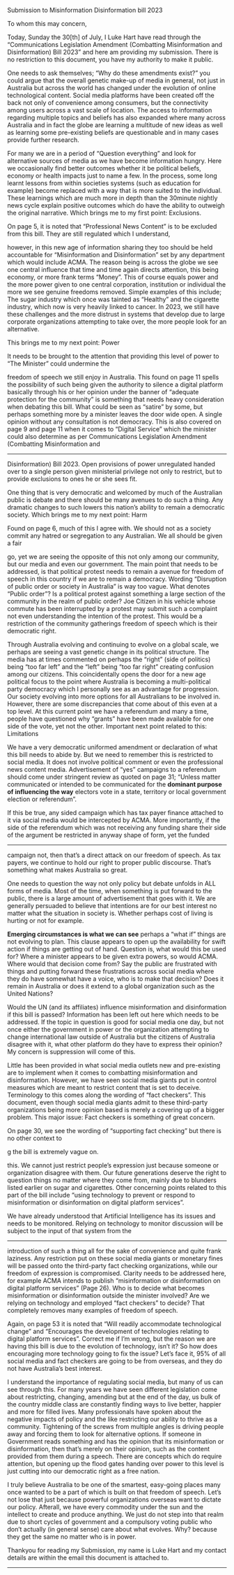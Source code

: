 Submission to Misinformation Disinformation bill 2023

To whom this may concern,

Today, Sunday the 30[th] of July, I Luke Hart have read through the “Communications Legislation
Amendment (Combatting Misinformation and Disinformation) Bill 2023” and here am providing my
submission. There is no restriction to this document, you have my authority to make it public.

One needs to ask themselves; “Why do these amendments exist?” you could argue that the overall
genetic make-up of media in general, not just in Australia but across the world has changed under
the evolution of online technological content. Social media platforms have been created off the back
not only of convenience among consumers, but the connectivity among users across a vast scale of
location. The access to information regarding multiple topics and beliefs has also expanded where
many across Australia and in fact the globe are learning a multitude of new ideas as well as learning
some pre-existing beliefs are questionable and in many cases provide further research.

For many we are in a period of “Question everything” and look for alternative sources of media as
we have become information hungry. Here we occasionally find better outcomes whether it be
political beliefs, economy or health impacts just to name a few. In the process, some long learnt
lessons from within societies systems (such as education for example) become replaced with a way
that is more suited to the individual. These learnings which are much more in depth than the 30minute nightly news cycle explain positive outcomes which do have the ability to outweigh the
original narrative. Which brings me to my first point: Exclusions.


On page 5, it is noted that
“Professional News Content” is to
be excluded from this bill. They are
still regulated which I understand,


however, in this new age of information sharing they too should be held accountable for
“Misinformation and Disinformation” set by any department which would include ACMA. The reason
being is across the globe we see one central influence that time and time again directs attention, this
being economy, or more frank terms “Money”. This of course equals power and the more power
given to one central corporation, institution or individual the more we see genuine freedoms
removed. Simple examples of this include; The sugar industry which once was tainted as “Healthy”
and the cigarette industry, which now is very heavily linked to cancer. In 2023, we still have these
challenges and the more distrust in systems that develop due to large corporate organizations
attempting to take over, the more people look for an alternative.

This brings me to my next point: Power


It needs to be brought to the attention
that providing this level of power to
“The Minister” could undermine the


freedom of speech we still enjoy in Australia. This found on page 11 spells the possibility of such
being given the authority to silence a digital platform basically through his or her opinion under the
banner of “adequate protection for the community” is something that needs heavy consideration
when debating this bill. What could be seen as “satire” by some, but perhaps something more by a
minister leaves the door wide open. A single opinion without any consultation is not democracy. This
is also covered on page 9 and page 11 when it comes to “Digital Service” which the minister could
also determine as per Communications Legislation Amendment (Combatting Misinformation and


-----

Disinformation) Bill 2023. Open provisions of power unregulated handed over to a single person
given ministerial privilege not only to restrict, but to provide exclusions to ones he or she sees fit.

One thing that is very democratic and welcomed by much of the Australian public is debate and
there should be many avenues to do such a thing. Any dramatic changes to such lowers this nation’s
ability to remain a democratic society. Which brings me to my next point: Harm

Found on page 6, much of this I agree
with. We should not as a society commit
any hatred or segregation to any
Australian. We all should be given a fair

go, yet we are seeing the opposite of this not only among our community, but our media and even
our government. The main point that needs to be addressed, is that political protest needs to remain
a avenue for freedom of speech in this country if we are to remain a democracy. Wording “Disruption
of public order or society in Australia” is way too vague. What denotes “Public order”? Is a political
protest against something a large section of the community in the realm of public order? Joe Citizen
in his vehicle whose commute has been interrupted by a protest may submit such a complaint not
even understanding the intention of the protest. This would be a restriction of the community
gatherings freedom of speech which is their democratic right.

Through Australia evolving and continuing to evolve on a global scale, we perhaps are seeing a vast
genetic change in its political structure. The media has at times commented on perhaps the “right”
(side of politics) being “too far left” and the “left” being “too far right” creating confusion among our
citizens. This coincidentally opens the door for a new age political focus to the point where Australia
is becoming a multi-political party democracy which I personally see as an advantage for progression.
Our society evolving into more options for all Australians to be involved in. However, there are some
discrepancies that come about of this even at a top level. At this current point we have a referendum
and many a time, people have questioned why “grants” have been made available for one side of the
vote, yet not the other. Important next point related to this: Limitations


We have a very democratic uniformed
amendment or declaration of what this
bill needs to abide by. But we need to
remember this is restricted to social
media. It does not involve political
comment or even the professional news
content media. Advertisement of “yes”
campaigns to a referendum should come
under stringent review as quoted on page
31; “Unless matter communicated or
intended to be communicated for the
**dominant purpose of influencing the way**
electors vote in a state, territory or local
government election or referendum”.


If this be true, any sided campaign which has tax payer finance attached to it via social media would
be intercepted by ACMA. More importantly, if the side of the referendum which was not receiving
any funding share their side of the argument be restricted in anyway shape of form, yet the funded


-----

campaign not, then that’s a direct attack on our freedom of speech. As tax payers, we continue to
hold our right to proper public discourse. That’s something what makes Australia so great.

One needs to question the way not only policy but debate unfolds in ALL forms of media. Most of the
time, when something is put forward to the public, there is a large amount of advertisement that
goes with it. We are generally persuaded to believe that intentions are for our best interest no
matter what the situation in society is. Whether perhaps cost of living is hurting or not for example.

**Emerging circumstances is what we can see**
perhaps a “what if” things are not evolving to
plan. This clause appears to open up the
availability for swift action if things are getting
out of hand. Question is, what would this be
used for? Where a minister appears to be
given extra powers, so would ACMA. Where
would that decision come from? Say the
public are frustrated with things and putting
forward these frustrations across social media
where they do have somewhat have a voice,
who is to make that decision? Does it remain
in Australia or does it extend to a global
organization such as the United Nations?

Would the UN (and its affiliates) influence misinformation and disinformation if this bill is passed?
Information has been left out here which needs to be addressed. If the topic in question is good for
social media one day, but not once either the government in power or the organization attempting to
change international law outside of Australia but the citizens of Australia disagree with it, what other
platform do they have to express their opinion? My concern is suppression will come of this.

Little has been provided in what social media outlets new and pre-existing are to implement when it
comes to combatting misinformation and disinformation. However, we have seen social media giants
put in control measures which are meant to restrict content that is set to deceive. Terminology to
this comes along the wording of “fact checkers”. This document, even though social media giants
admit to these third-party organizations being more opinion based is merely a covering up of a
bigger problem. This major issue: Fact checkers is something of great concern.

On page 30, we see the wording of “supporting
fact checking” but there is no other context to

g the bill is extremely vague on.

this. We cannot just restrict people’s
expression just because someone or
organization disagree with them. Our future
generations deserve the right to question
things no matter where they come from,
mainly due to blunders listed earlier on sugar
and cigarettes. Other concerning points related
to this part of the bill include “using technology
to prevent or respond to misinformation or
disinformation on digital platform services”.

We have already understood that Artificial Intelligence has its issues and needs to be monitored.
Relying on technology to monitor discussion will be subject to the input of that system from the


-----

introduction of such a thing all for the sake of convenience and quite frank laziness. Any restriction
put on these social media giants or monetary fines will be passed onto the third-party fact checking
organizations, while our freedom of expression is compromised. Clarity needs to be addressed here,
for example ACMA intends to publish “misinformation or disinformation on digital platform services”
(Page 26). Who is to decide what becomes misinformation or disinformation outside the minister
involved? Are we relying on technology and employed “fact checkers” to decide? That completely
removes many examples of freedom of speech.


Again, on page 53 it is noted that “Will
readily accommodate technological
change” and “Encourages the development
of technologies relating to digital platform
services”. Correct me if I’m wrong, but the
reason we are having this bill is due to the
evolution of technology, isn’t it? So how
does encouraging more technology going
to fix the issue? Let’s face it, 95% of all
social media and fact checkers are going to
be from overseas, and they do not have
Australia’s best interest.


I understand the importance of regulating social media, but many of us can see through this. For
many years we have seen different legislation come about restricting, changing, amending but at the
end of the day, us bulk of the country middle class are constantly finding ways to live better, happier
and more for filled lives. Many professionals have spoken about the negative impacts of policy and
the like restricting our ability to thrive as a community. Tightening of the screws from multiple angles
is driving people away and forcing them to look for alternative options. If someone in Government
reads something and has the opinion that its misinformation or disinformation, then that’s merely on
their opinion, such as the content provided from them during a speech. There are concepts which do
require attention, but opening up the flood gates handing over power to this level is just cutting into
our democratic right as a free nation.

I truly believe Australia to be one of the smartest, easy-going places many once wanted to be a part
of which is built on that freedom of speech. Let’s not lose that just because powerful organizations
overseas want to dictate our policy. Afterall, we have every commodity under the sun and the
intellect to create and produce anything. We just do not step into that realm due to short cycles of
government and a compulsory voting public who don’t actually (in general sense) care about what
evolves. Why? because they get the same no matter who is in power.

Thankyou for reading my Submission, my name is Luke Hart and my contact details are within the
email this document is attached to.


-----


